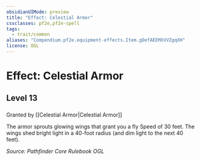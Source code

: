 ```yaml
---
obsidianUIMode: preview
title: "Effect: Celestial Armor"
cssclasses: pf2e,pf2e-spell
tags:
  - trait/common
aliases: "Compendium.pf2e.equipment-effects.Item.gDefAEEMXVVZgqXH"
license: OGL
---
```

# Effect: Celestial Armor
## Level 13
### 






Granted by [[Celestial Armor|Celestial Armor]]

The armor sprouts glowing wings that grant you a fly Speed of 30 feet. The wings shed bright light in a 40-foot radius (and dim light to the next 40 feet).

*Source: Pathfinder Core Rulebook*
*OGL*
